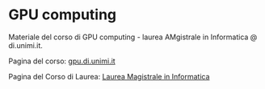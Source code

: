 # GPU computing
Materiale del corso di GPU computing - laurea AMgistrale in Informatica @ di.unimi.it.  

Pagina del corso: [gpu.di.unimi.it](http://gpu.di.unimi.it/)

Pagina del Corso di Laurea: [Laurea Magistrale in Informatica](https://www.unimi.it/en/education/computer-science-master)
